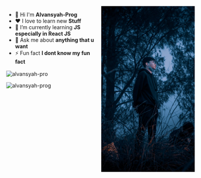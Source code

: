 <img src='leftbanner.jpg' width='250' align="right">

  - 👋 Hi I'm **Alvansyah-Prog**   
  - ❤ I love to learn new **Stuff**
  - 🌱 I’m currently learning **JS especially in React JS**
  - 💬 Ask me about **anything that u want**
  - ⚡ Fun fact **I dont know my fun fact**

<p><img align="center" src="https://github-readme-streak-stats.herokuapp.com/?user=alvansyah-prog&theme=highcontrast" alt="alvansyah-pro" /></p>

<p align="left"> <img src="https://komarev.com/ghpvc/?username=alvansyah-prog&label=Profile%20views&color=0e75b6&style=flat" alt="alvansyah-prog" /> </p>
